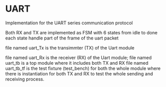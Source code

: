 # UART
Implementation for the UART series communication protocol

Both RX and TX are implemented as FSM with 6 states from idle to done each state handle part of the frame of the uart packet

file named uart_Tx is the transimmter (TX) of the Uart module 

file named uart_Rx is the receiver (RX) of the Uart module;
file named uart_tb is a top module where it includes both TX and RX
file named uart_tb_tf is the test fixture (test_bench) for both the whole module where there is instantiation for both TX and RX to test the whole sending and receiving process.
